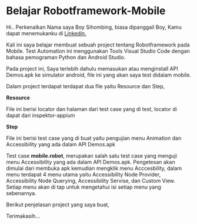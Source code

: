 # Belajar Robotframework-Mobile

Hi..
Perkenalkan Nama saya Boy Sihombing, biasa dipanggail Boy, Kamu dapat menemukanku di <a href="https://www.linkedin.com/in/boy-sihombing-689558204/" title="KLik">Linkedin.</a>

Kali ini saya belajar membuat sebuah project tentang Robotframework pada Mobile. Test Automation ini menggunakan Tools Visual Studio Code dengan bahasa pemograman Python dan Android Studio.

Pada project ini,
Saya terlebih dahulu memasukan atau menginstall API Demos.apk ke simulator android, file ini yang akan saya test didalam mobile.

Dalam project terdapat terdapat dua file yaitu Resource dan Step, 

**Resource**

  File ini berisi locator dan halaman dari test case yang di test, locator di dapat dari inspektor-appium
  
**Step**

  File ini berisi test case yang di buat yaitu pengujian menu Animation dan Accessibility yang ada dalam API Demos.apk
  
 Test case **mobile.robot**, merupakan salah satu test case yang menguji menu Accessibility yang ada dalam API Demos.apk. 
 Pengetesan akan dimulai dari membuka apk kemudian mengklik menu Acccesbility, dalam menu terdapat 4 menu utama yaitu Accessibility Node Provider, Accessibility Node Querying, Accessibility Servise, dan Custom View. Setiap menu akan di tap untuk mengetahui isi setiap menu yang sebenarnya.
 
 Berikut penjelasan project yang saya buat,
 
Terimakasih...
